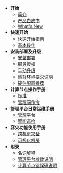 <!--* README--><!--内容来自：https://www.hotdb.com/server-->
* **开始**
  * [简介](introduce.md)<!--内容来自：https://www.hotdb.com/server-->
  * [产品白皮书](white-paper.md)<!--内容来自：分布式事务数据库HotDB Server产品白皮书[v2.5.6].doc-->
  * [What's New](whats-new.md)
* **快速开始**
  * [快速开始指南](quick-start-guide.md)
  * [基本操作](basic-operations.md)
* **安装部署及升级**
  * [安装部署](install-and-deploy.md)<!--内容来自：分布式事务数据库HotDB Server-v2.5.6.1【安装部署】功能使用手册v1.0.doc-->
  * [服务授权](service-license.md)<!--内容来自：5.分布式事务数据库HotDB Server-v2.5.6.1【服务授权】功能使用手册v1.0.doc-->
  * [手动升级](manual-update.md)<!--内容来自：分布式事务数据库HotDB Server-v2.5.6【手动升级】功能使用手册v1.0.doc-->
  * [集群环境要求说明](cluster-environment-requirement.md)<!--内容来自：分布式事务数据库HotDB Server-【集群环境要求说明】V1.0.xlsx-->
  * [硬件配置推荐](hardware-config-recommendation.md)<!--内容来自：分布式事务数据库产品HotDB Server硬件配置推荐---热璞科技v3.2.xlsx-->
* **计算节点操作手册**
  * [标准](standard.md)<!--内容来自：分布式事务数据库HotDB Server-v2.5.6【标准】功能使用手册v1.0.doc-->
  * [管理端命令](management-port-command.md)<!--内容来自：分布式事务数据库HotDB Server-v2.5.6【管理端命令】功能使用手册v1.0.doc-->
* **管理平台日常运维手册**
  * [管理平台](hotdb-management.md)<!--内容来自：分布式事务数据库HotDB Server-v2.5.6.1【管理平台】功能使用手册v1.0.doc-->
  * [智能巡检](intelligent-inspection.md)<!--内容来自：分布式事务数据库HotDB Server-v2.5.6【智能巡检】功能使用手册v1.0.doc-->
* **容灾功能使用手册**
  * [跨机房灾备](cross-idc-dr.md)<!--内容来自：分布式事务数据库HotDB Server-v2.5.6【跨机房灾备】功能使用手册v1.0.doc-->
  * [可视化机房](visual-idc.md)<!--内容来自：分布式事务数据库HotDB Server-v2.5.6【可视化机房切换、修复、移除、演练】功能使用手册v1.0.doc-->
* **附录**
  * [名词解释](glossary.md)<!--内容来自：分布式事务数据库HotDB Server-v2.5.6【名词解释】功能使用手册v1.0.doc-->
  * [管理平台参数说明](hotdb-management-parameters.md)<!--内容来自：HotDB Server&管理平台参数说明列表_2.5.6.xlsx-->
  * [计算节点错误码说明](hotdb-server-error-codes.md)<!--内容来自：分布式事务数据库HotDB Server-v2.5.6【计算节点错误码】v1.0.xlsx-->
